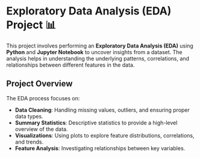 # Exploratory Data Analysis (EDA) Project 📊

This project involves performing an **Exploratory Data Analysis (EDA)** using **Python** and **Jupyter Notebook** to uncover insights from a dataset. The analysis helps in understanding the underlying patterns, correlations, and relationships between different features in the data.

## Project Overview

The EDA process focuses on:

- **Data Cleaning**: Handling missing values, outliers, and ensuring proper data types.
- **Summary Statistics**: Descriptive statistics to provide a high-level overview of the data.
- **Visualizations**: Using plots to explore feature distributions, correlations, and trends.
- **Feature Analysis**: Investigating relationships between key variables.

  
